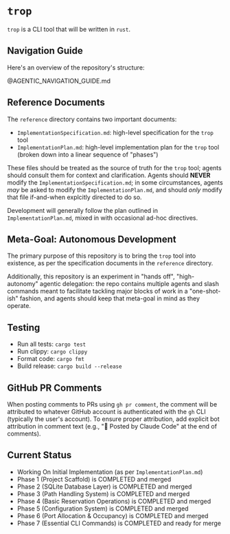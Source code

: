 # `trop`

`trop` is a CLI tool that will be written in `rust`.

## Navigation Guide

Here's an overview of the repository's structure:

@AGENTIC_NAVIGATION_GUIDE.md

## Reference Documents

The `reference` directory contains two important documents:

- `ImplementationSpecification.md`: high-level specification for the `trop` tool
- `ImplementationPlan.md`: high-level implementation plan for the `trop` tool (broken down into a linear sequence of "phases")

These files should be treated as the source of truth for the `trop` tool; agents should consult them for context and clarification. Agents should **NEVER** modify the `ImplementationSpecification.md`; in some circumstances, agents *may* be asked to modify the `ImplementationPlan.md`, and should *only* modify that file if-and-when explcitly directed to do so.

Development will generally follow the plan outlined in `ImplementationPlan.md`, mixed in with occasional ad-hoc directives.

## Meta-Goal: Autonomous Development

The primary purpose of this repository is to bring the `trop` tool into existence, as per the specification documents in the `reference` directory.

Additionally, this repository is an experiment in "hands off", "high-autonomy" agentic delegation: the repo contains multiple agents and slash commands meant to facilitate tackling major blocks of work in a "one-shot-ish" fashion, and agents should keep that meta-goal in mind as they operate.

## Testing

- Run all tests: `cargo test`
- Run clippy: `cargo clippy`
- Format code: `cargo fmt`
- Build release: `cargo build --release`

## GitHub PR Comments

When posting comments to PRs using `gh pr comment`, the comment will be attributed to whatever GitHub account is authenticated with the `gh` CLI (typically the user's account). To ensure proper attribution, add explicit bot attribution in comment text (e.g., "🤖 Posted by Claude Code" at the end of comments).

## Current Status

- Working On Initial Implementation (as per `ImplementationPlan.md`)
- Phase 1 (Project Scaffold) is COMPLETED and merged
- Phase 2 (SQLite Database Layer) is COMPLETED and merged
- Phase 3 (Path Handling System) is COMPLETED and merged
- Phase 4 (Basic Reservation Operations) is COMPLETED and merged
- Phase 5 (Configuration System) is COMPLETED and merged
- Phase 6 (Port Allocation & Occupancy) is COMPLETED and merged
- Phase 7 (Essential CLI Commands) is COMPLETED and ready for merge
